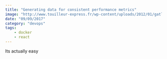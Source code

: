 ```yaml
---
title: "Generating data for consistent performance metrics"
image: "http://www.touilleur-express.fr/wp-content/uploads/2012/01/gatling.jpg"
date: "09/09/2017"
category: "devops"
tags:
    - docker
    - react
---
```


Its actually easy
